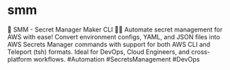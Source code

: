 # smm
🚀 SMM - Secret Manager Maker CLI 🧙‍♂️ Automate secret management for AWS with ease! Convert environment configs, YAML, and JSON files into AWS Secrets Manager commands with support for both AWS CLI and Teleport (tsh) formats. Ideal for DevOps, Cloud Engineers, and cross-platform workflows. #Automation #SecretsManagement #DevOps
